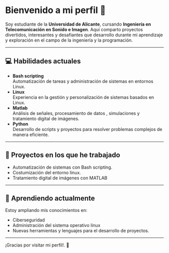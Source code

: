 # Bienvenido a mi perfil 👋

Soy estudiante de la **Universidad de Alicante**, cursando **Ingeniería en Telecomunicación en Sonido e Imagen**. Aquí comparto proyectos divertidos, interesantes y desafiantes que desarrollo durante mi aprendizaje y exploración en el campo de la ingeniería y la programación.

---

## 💻 Habilidades actuales

- **Bash scripting**  
  Automatización de tareas y administración de sistemas en entornos Linux.  
- **Linux**  
  Experiencia en la gestión y personalización de sistemas basados en Linux.  
- **Matlab**  
  Análisis de señales, procesamiento de datos , simulaciones y tratamiento digital de imágenes.  
- **Python**  
  Desarrollo de scripts y proyectos para resolver problemas complejos de manera eficiente.  

---

## 🚀 Proyectos en los que he trabajado

- Automatización de sistemas con Bash scripting.  
- Costumización del entorno linux.
- Tratamiento digital de imágenes con MATLAB  

---

## 🌱 Aprendiendo actualmente

Estoy ampliando mis conocimientos en:
- Ciberseguridad  
- Administración del sistema operativo linux 
- Nuevas herramientas y lenguajes para el desarrollo de proyectos.  

---

¡Gracias por visitar mi perfil!. 🚀
